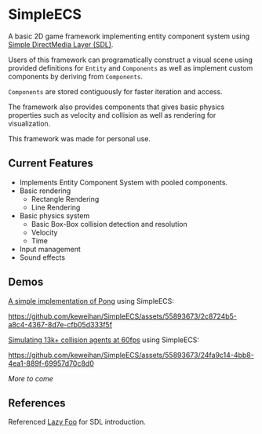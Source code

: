 # SimpleECS
A basic 2D game framework implementing entity component system using [Simple DirectMedia Layer (SDL)](https://www.libsdl.org/). 

Users of this framework can programatically construct a visual scene using provided definitions for `Entity` and `Components` as well as implement custom components by deriving from `Components`.

`Components` are stored contiguously for faster iteration and access. 

The framework also provides components that gives basic physics properties such as velocity and collision as well as rendering for visualization. 

This framework was made for personal use.

## Current Features
- Implements Entity Component System with pooled components.
- Basic rendering
   - Rectangle Rendering
   - Line Rendering
- Basic physics system
  - Basic Box-Box collision detection and resolution
  - Velocity
  - Time
- Input management
- Sound effects
  
## Demos
[A simple implementation of Pong](https://github.com/keweihan/Pong) using SimpleECS:


https://github.com/keweihan/SimpleECS/assets/55893673/2c8724b5-a8c4-4367-8d7e-cfb05d333f5f


[Simulating 13k+ collision agents at 60fps](https://github.com/keweihan/Pong) using SimpleECS:


https://github.com/keweihan/SimpleECS/assets/55893673/24fa9c14-4bb8-4ea1-889f-69957d70c8d0


_More to come_

## References
Referenced [Lazy Foo](https://lazyfoo.net/tutorials/SDL/index.php) for SDL introduction.
